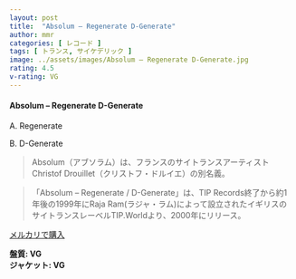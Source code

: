 ```yaml
---
layout: post
title:  "Absolum – Regenerate D-Generate"
author: mmr
categories: [ レコード ]
tags: [ トランス, サイケデリック ]
image: ../assets/images/Absolum – Regenerate D-Generate.jpg
rating: 4.5
v-rating: VG
---
```


#### Absolum – Regenerate D-Generate

A. Regenerate

B. D-Generate

> Absolum（アブソラム）は、フランスのサイトランスアーティストChristof Drouillet（クリストフ・ドルイエ）の別名義。

> 「Absolum – Regenerate / D-Generate」は、TIP Records終了から約1年後の1999年にRaja Ram(ラジャ・ラム)によって設立されたイギリスのサイトランスレーベルTIP.Worldより、2000年にリリース。

[メルカリで購入](https://jp.mercari.com/item/m55366208454)

<div class="mt-4 mb-4 d-flex align-items-center">
<strong class="mr-1">盤質: VG</strong>
</div>
<div class="mt-4 mb-4 d-flex align-items-center">
<strong class="mr-1">ジャケット: VG</strong>
</div>

